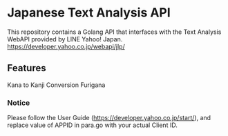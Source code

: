 # Japanese Text Analysis API
This repository contains a Golang API that interfaces with the Text Analysis WebAPI provided by LINE Yahoo! Japan. https://developer.yahoo.co.jp/webapi/jlp/

## Features
Kana to Kanji Conversion
Furigana 

### Notice
Please follow the User Guide (https://developer.yahoo.co.jp/start/), 
and replace value of APPID in para.go with your actual Client ID.
